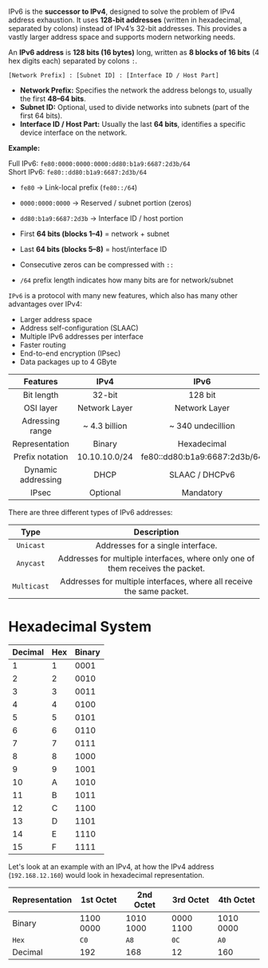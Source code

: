 IPv6 is the **successor to IPv4**, designed to solve the problem of IPv4 address exhaustion. It uses **128-bit addresses** (written in hexadecimal, separated by colons) instead of IPv4’s 32-bit addresses. This provides a vastly larger address space and supports modern networking needs.

An **IPv6 address** is **128 bits (16 bytes)** long, written as **8 blocks of 16 bits** (4 hex digits each) separated by colons `:`.

`[Network Prefix] : [Subnet ID] : [Interface ID / Host Part]`

- **Network Prefix:** Specifies the network the address belongs to, usually the first **48–64 bits**.
- **Subnet ID:** Optional, used to divide networks into subnets (part of the first 64 bits).
- **Interface ID / Host Part:** Usually the last **64 bits**, identifies a specific device interface on the network.

**Example:**

Full IPv6: `fe80:0000:0000:0000:dd80:b1a9:6687:2d3b/64`  
Short IPv6: `fe80::dd80:b1a9:6687:2d3b/64`

- `fe80` → Link-local prefix (`fe80::/64`)
- `0000:0000:0000` → Reserved / subnet portion (zeros)
- `dd80:b1a9:6687:2d3b` → Interface ID / host portion

- First **64 bits (blocks 1–4)** = network + subnet
- Last **64 bits (blocks 5–8)** = host/interface ID
- Consecutive zeros can be compressed with `::`
- `/64` prefix length indicates how many bits are for network/subnet

`IPv6` is a protocol with many new features, which also has many other advantages over IPv4:

- Larger address space
- Address self-configuration (SLAAC)
- Multiple IPv6 addresses per interface
- Faster routing
- End-to-end encryption (IPsec)
- Data packages up to 4 GByte

|    **Features**    |   **IPv4**    |           **IPv6**           |
| :----------------: | :-----------: | :--------------------------: |
|     Bit length     |    32-bit     |           128 bit            |
|     OSI layer      | Network Layer |        Network Layer         |
|  Adressing range   | ~ 4.3 billion |      ~ 340 undecillion       |
|   Representation   |    Binary     |         Hexadecimal          |
|  Prefix notation   | 10.10.10.0/24 | fe80::dd80:b1a9:6687:2d3b/64 |
| Dynamic addressing |     DHCP      |        SLAAC / DHCPv6        |
|       IPsec        |   Optional    |          Mandatory           |

There are three different types of IPv6 addresses:

|  **Type**   |                                **Description**                                 |
| :---------: | :----------------------------------------------------------------------------: |
|  `Unicast`  |                       Addresses for a single interface.                        |
|  `Anycast`  | Addresses for multiple interfaces, where only one of them receives the packet. |
| `Multicast` |     Addresses for multiple interfaces, where all receive the same packet.      |


# Hexadecimal System

|**Decimal**|**Hex**|**Binary**|
|---|---|---|
|1|1|0001|
|2|2|0010|
|3|3|0011|
|4|4|0100|
|5|5|0101|
|6|6|0110|
|7|7|0111|
|8|8|1000|
|9|9|1001|
|10|A|1010|
|11|B|1011|
|12|C|1100|
|13|D|1101|
|14|E|1110|
|15|F|1111|

Let's look at an example with an IPv4, at how the IPv4 address (`192.168.12.160`) would look in hexadecimal representation.

|**Representation**|**1st Octet**|**2nd Octet**|**3rd Octet**|**4th Octet**|
|---|---|---|---|---|
|Binary|1100 0000|1010 1000|0000 1100|1010 0000|
|`Hex`|`C0`|`A8`|`0C`|`A0`|
|Decimal|192|168|12|160|

